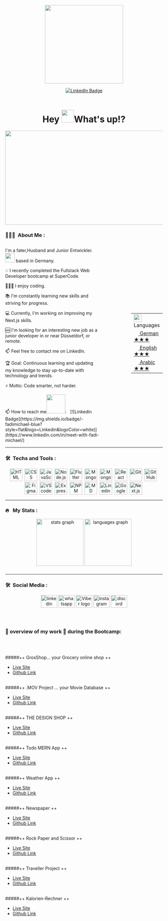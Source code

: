<!-- ## PageSpeed Insights

https://pagespeed-insights.herokuapp.com?url=https://github.com/fadimichael -->

<p align="center"><img src="https://camo.githubusercontent.com/a4c584bce1c41271485d28f92aaf9f581b3c88b68ca723b6edfd58b4ba988c2b/68747470733a2f2f63646e2e6472696262626c652e636f6d2f75736572732f313138373833362f73637265656e73686f74732f363533393432392f70726f6772616d65722e676966" width="250"/></p>
<p align="center">
<a href="https://www.linkedin.com/in/meet-with-fadi-michael/"><img src="https://img.shields.io/badge/LinkedIn-blue?style=for-the-badge&logo=linkedin&logoColor=white" alt="LinkedIn Badge"></a>
</p>
<p align="center"><img src="https://profile-counter.glitch.me/fadimichael/count.svg?" alt=""></p>

<h1 align="center">Hey  <img src="https://media.giphy.com/media/hvRJCLFzcasrR4ia7z/giphy.gif" width="40">What's up!?</h1>

<p align="center"><img src="https://www.lambdatest.com/resources/images/news24.gif" width="600" height="300"  /></p>

### 👨🏾‍💻 &nbsp;About Me :

<div style="display: flex; justify-content: space-between; align-items: center;">
<div align="left" style="width:60%">
<p>I'm a fater,Husband and Junior Entwickler. <img src="https://media.giphy.com/media/WUlplcMpOCEmTGBtBW/giphy.gif" width="30"> based in Germany.</p>

<p>💡 I recently completed the Fullstack Web Developer bootcamp at SuperCode.</p>
<p>👨🏽‍🎓 I enjoy coding.</p>
<p>📚 I'm constantly learning new skills and striving for progress. </p>
<p>💻 Currently, I'm working on improving my Next.js skills.</p>
<p>🆕 I'm looking for an interesting new job as a junior developer in or
near Düsseldorf, or remote. </p>
<p>📫 Feel free to contact me on LinkedIn. </p>
<p>🏆 Goal: Continuous learning and updating my knowledge to stay up-to-date
with technology and trends. </p>
<p>⚡ Motto: Code smarter, not harder. </p>
📫 How to reach me<img src="https://github.com/milaan9/milaan9/blob/main/Handshake.gif?raw=true" width="60">: &nbsp; [![Linkedin Badge](https://img.shields.io/badge/-fadimichael-blue?style=flat&logo=Linkedin&logoColor=white)](https://www.linkedin.com/in/meet-with-fadi-michael/)

</div>

<table style="width:20%">
    <tr><td><img src="https://github.com/milaan9/milaan9/blob/main/3898082.svg" width="25"> Languages</a></td></tr>
    <tr><td><a href="README_pt.md"><img src="https://github.com/milaan9/milaan9/blob/main/197571.svg" height="15"> German ★★★</a></td></tr>
    <tr><td><a href="README.md"><img src="https://github.com/milaan9/milaan9/blob/main/197484.svg" height="15"> English ★★★</a></td></tr>
    <tr><td><a href="README_pt.md"><img src="https://github.com/milaan9/milaan9/blob/main/197375.svg" height="15"> Arabic ★★★</a></td></tr>
</table>
</div>

---

### 🛠 &nbsp;Techs and Tools :

<p align="center">
<img src="https://cdn.jsdelivr.net/gh/devicons/devicon/icons/html5/html5-original-wordmark.svg" title="HTML" alt="HTML" width="40" height="40"/>&nbsp;
<img src="https://cdn.jsdelivr.net/gh/devicons/devicon/icons/css3/css3-original-wordmark.svg" title="CSS" alt="CSS" width="40" height="40"/>&nbsp;
<img src="https://cdn.jsdelivr.net/gh/devicons/devicon/icons/javascript/javascript-original.svg" title="JavaScript" alt="JavaScript" width="40" height="40"/>&nbsp;
<img src="https://cdn.jsdelivr.net/gh/devicons/devicon/icons/nodejs/nodejs-plain.svg" title="Node.js" alt="Node.js" width="40" height="40"/>&nbsp;
<img src="https://www.vectorlogo.zone/logos/nodemonio/nodemonio-icon.svg" title="Nodemon" alt="Flutter" width="40" height="40"/>&nbsp;
<img src="https://cdn.jsdelivr.net/gh/devicons/devicon/icons/mongodb/mongodb-original-wordmark.svg" title="MongoDB" alt="MongoDB " width="40" height="40"/>&nbsp;
<img src="https://raw.githubusercontent.com/detain/svg-logos/aecbca0b533703a389211cddb0ca159a5d50553e/svg/mongoose-1.svg" title="Mongoose" alt="Mongoose " width="40" height="40"/>&nbsp;
<img src="https://cdn.jsdelivr.net/gh/devicons/devicon/icons/react/react-original-wordmark.svg" title="React" alt="React" width="40" height="40"/>&nbsp;
<img src="https://cdn.jsdelivr.net/gh/devicons/devicon/icons/git/git-original-wordmark.svg" title="Git" alt="Git" width="40" height="40"/>&nbsp;
<img src="https://cdn.jsdelivr.net/gh/devicons/devicon/icons/github/github-original-wordmark.svg" title="GitHub" alt="GitHub" width="40" height="40"/>&nbsp;
<img src="https://cdn.jsdelivr.net/gh/devicons/devicon/icons/figma/figma-original.svg" title="Figma" alt="Figma" width="40" height="40"/>&nbsp;
<img src="https://cdn.jsdelivr.net/gh/devicons/devicon/icons/vscode/vscode-original-wordmark.svg" title="VScode"  alt="VScode" width="40" height="40"/>&nbsp;
<img src="https://cdn.jsdelivr.net/gh/devicons/devicon/icons/express/express-original.svg" title="Express"  alt="Express" width="40" height="40"/>&nbsp;
<img src="https://cdn.jsdelivr.net/gh/devicons/devicon/icons/npm/npm-original-wordmark.svg" title="NPM" alt="NPM" width="40" height="40"/>&nbsp;
<img src="https://cdn.jsdelivr.net/gh/devicons/devicon/icons/markdown/markdown-original.svg" title="MD" alt="MD" width="40" height="40"/>&nbsp;
<img src="https://cdn.jsdelivr.net/gh/devicons/devicon/icons/linkedin/linkedin-original.svg" title="Linedin" **alt="Linedin" width="40" height="40"/>&nbsp;
<img src="https://cdn.jsdelivr.net/gh/devicons/devicon/icons/google/google-original.svg" title="Google" **alt="Google" width="40" height="40"/>&nbsp;
<img src="https://cdn.jsdelivr.net/gh/devicons/devicon/icons/nextjs/nextjs-original-wordmark.svg" title="Next.js"  alt="Next.js" width="40" height="40"/>&nbsp;
</p>

---

### 🔥 &nbsp; My Stats :

<div align="center">
  <img src="https://github-readme-stats.vercel.app/api?username=fadimichael&show_icons=true&theme=gruvbox" height="150" alt="stats graph"  />
  <img src="https://github-readme-stats.vercel.app/api/top-langs?locale=en&hide_title=false&layout=compact&card_width=320&langs_count=5&theme=gruvbox&hide_border=false&username=fadimichael" height="150" alt="languages graph"  />
</div>

###

---

### 🛠 &nbsp;Social Media :

<div align="center">
<a href="https://www.linkedin.com/in/meet-with-fadi-michael/"><img src="https://raw.githubusercontent.com/maurodesouza/profile-readme-generator/master/src/assets/icons/social/linkedin/default.svg" width="52" height="40" alt="linkedin logo"  /><a>
<a href="https://wa.me/491749494977"><img src="https://raw.githubusercontent.com/maurodesouza/profile-readme-generator/master/src/assets/icons/social/whatsapp/default.svg" width="52" height="40" alt="whatsapp logo"  /><a>
<a href="https://vb.me/chat?number=+491749494977"><img src="https://www.svgrepo.com/download/110209/viber.svg" width="52" height="40" alt="Viber logo"  /><a>
<a href="https://www.instagram.com/fadi.michael/"> <img src="https://raw.githubusercontent.com/maurodesouza/profile-readme-generator/master/src/assets/icons/social/instagram/default.svg" width="52" height="40" alt="instagram logo"  /><a>
<a href="https://discord.com/invite/#5118"> <img src="https://raw.githubusercontent.com/maurodesouza/profile-readme-generator/master/src/assets/icons/social/discord/default.svg" width="52" height="40" alt="discord logo"  /><a>
</div>

###

<br clear="both">

### 💎 overview of my work 📄 during the Bootcamp:

</br></br>

#####++ GrosShop... your Grocery online shop ++</br>

- <a href=https://gros-shop-app.onrender.com/>Live Site</a></br>
- <a href=https://github.com/Mikex95/GrosShop>Github Link</a></br></br>

#####++ .MOV Project ... your Movie Database ++ </br>

- <a href=https://639b84a8c5bc870008b963e6--dreamy-blini-f92ffa.netlify.app/>Live Site</a></br>
- <a href=https://github.com/DrSergej/.mov-Project>Github Link</a></br></br>

#####++ THE DESIGN SHOP ++ </br>

- <a href=https://fadimichael.github.io/09-design-shop/>Live Site</a></br>
- <a href=https://github.com/fadimichael/09-design-shop>Github Link</a></br></br>

#####++ Todo MERN App ++</br>

- <a href=https://todo-app-mern.onrender.com/>Live Site</a></br>
- <a href=https://github.com/fadimichael/Todo-app-MERN>Github Link</a></br></br>

#####++ Weather App ++</br>

- <a href=https://fadimichael.github.io/Wetter-App/>Live Site</a></br>
- <a href=https://github.com/fadimichael/Wetter-App>Github Link</a></br></br>

#####++ Newspaper ++ </br>

- <a href=https://fadimichael.github.io/08-newspaper/>Live Site</a></br>
- <a href=https://github.com/fadimichael/08-newspaper>Github Link</a></br></br>

#####++ Rock Paper and Scissor ++</br>

- <a href=https://fadimichael.github.io/16-rock-paper-scissor/>Live Site</a></br>
- <a href=https://github.com/fadimichael/16-rock-paper-scissor>Github Link</a></br></br>

#####++ Traveller Project ++ </br>

- <a href=https://fadimichael.github.io/02-traveller/>Live Site</a></br>
- <a href=https://github.com/fadimichael/02-traveller>Github Link</a></br></br>

#####++ Kalorien-Rechner ++ </br>

- <a href=https://fadimichael.github.io/15-kalorien-rechner/>Live Site</a></br>
- <a href=https://github.com/fadimichael/15-kalorien-rechner>Github Link</a></br></br>

##
